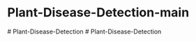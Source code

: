 # Plant-Disease-Detection-main

#   P l a n t - D i s e a s e - D e t e c t i o n  
 #   P l a n t - D i s e a s e - D e t e c t i o n  
 